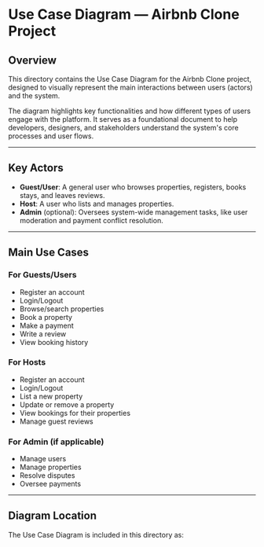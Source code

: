 # Use Case Diagram — Airbnb Clone Project

## Overview

This directory contains the Use Case Diagram for the Airbnb Clone project, designed to visually represent the main interactions between users (actors) and the system.

The diagram highlights key functionalities and how different types of users engage with the platform. It serves as a foundational document to help developers, designers, and stakeholders understand the system's core processes and user flows.

---

## Key Actors

- **Guest/User**: A general user who browses properties, registers, books stays, and leaves reviews.
- **Host**: A user who lists and manages properties.
- **Admin** (optional): Oversees system-wide management tasks, like user moderation and payment conflict resolution.

---

## Main Use Cases

### For Guests/Users

- Register an account
- Login/Logout
- Browse/search properties
- Book a property
- Make a payment
- Write a review
- View booking history

### For Hosts

- Register an account
- Login/Logout
- List a new property
- Update or remove a property
- View bookings for their properties
- Manage guest reviews

### For Admin (if applicable)

- Manage users
- Manage properties
- Resolve disputes
- Oversee payments

---

## Diagram Location

The Use Case Diagram is included in this directory as:

